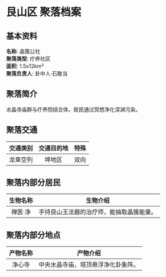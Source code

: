 # 艮山区 聚落档案

## 基本资料

**名称**: 晶簇公社  
**聚落类型**: 疗养社区  
**面积**: 1.5x12km²  
**聚落负责人**: 卦中人·石敢当  

## 聚落简介

水晶寺庙群与疗养院结合体。居民通过冥想净化深渊污染。

## 聚落交通

|交通类别|交通目的地|特殊|
|:---:|:---:|:---:|
|龙車空列|坤地区|双向|

## 聚落内部分居民

|生物名称|生物介绍|
|:---:|:---:|
|禅医·净|手持艮山玉法器的治疗师，能抽取晶簇能量。|

## 聚落内部分地点

|产物名称|产物介绍|
|:---:|:---:|
|净心寺|中央水晶寺庙，塔顶悬浮净化卦象阵。|